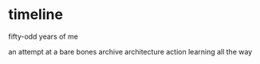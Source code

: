 # timeline
fifty-odd years of me

an attempt at a bare bones archive architecture
action learning all the way
